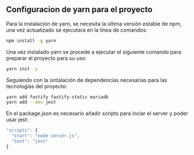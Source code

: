 ## Configuracion de yarn para el proyecto

Para la instalación de yarn, se necesita la última versión estable de npm, una vez actualizado se ejecutará en la línea de comandos:

```bash
npm install -g yarn
```
Una vez instalado yarn se procede a ejecutar el siguiente comando para preparar el proyecto para su uso:

```bash
yarn init -y
```
Seguiendo con la isntalación de dependencias necesarias para las tecnologías del proyecto:

```bash
yarn add fastify fastify-static mariadb
yarn add --dev jest
```
En el package.json es necesario añadir scripts para inciar el server y poder usar jest:

```js
"scripts": {
  "start": "node server.js",
  "test": "jest"
}
```
